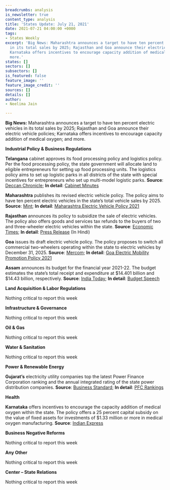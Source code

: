 ```yaml
---
breadcrumbs: analysis
is_newsletter: true
content_type: analysis
title: 'States Update: July 21, 2021'
date: 2021-07-21 04:00:00 +0000
tags:
- States Weekly
excerpt: 'Big News: Maharashtra announces a target to have ten percent electric vehicles
  in its total sales by 2025; Rajasthan and Goa announce their electric vehicle policies;
  Karnataka offers incentives to encourage capacity addition of medical oxygen; and
  more.'
states: []
sectors: []
subsectors: []
is_featured: false
feature_image: ''
feature_image_credit: ''
sources: []
details: []
author:
- Neelima Jain

---
```

**Big News:** Maharashtra announces a target to have ten percent electric vehicles in its total sales by 2025; Rajasthan and Goa announce their electric vehicle policies; Karnataka offers incentives to encourage capacity addition of medical oxygen; and more.

**Industrial Policy & Business Regulations**

**Telangana** cabinet approves its food processing policy and logistics policy. Per the food processing policy, the state government will allocate land to eligible entrepreneurs for setting up food processing units. The logistics policy aims to set up logistic parks in all districts of the state with special incentives for entrepreneurs who set up multi-model logistic parks. **Source**: [Deccan Chronicle](https://www.deccanchronicle.com/nation/politics/140721/telangana-cabinet-okays-food-policy.html); **In detail**: [Cabinet Minutes](https://www.telangana.gov.in/news/2021/06/Cabinet-meeting-under-the-chairmanship-of-CM-Sri-KCR)

**Maharashtra** publishes its revised electric vehicle policy. The policy aims to have ten percent electric vehicles in the state’s total vehicle sales by 2025. **Source**: [Mint](https://www.livemint.com/news/india/maharashtra-govt-issues-ev-policy-aims-to-make-10-of-new-vehicle-registrations-under-electric-11626178528769.html); **In detail**: [Maharashtra Electric Vehicle Policy 2021](https://evreporter.com/wp-content/uploads/2021/07/MH-EV-Policy-2021.pdf)

**Rajasthan** announces its policy to subsidize the sale of electric vehicles. The policy also offers goods and services tax refunds to the buyers of two and three-wheeler electric vehicles within the state. **Source**: [Economic Times](https://economictimes.indiatimes.com/industry/renewables/rajasthan-announces-subsidies-to-promote-electric-vehicles-after-delhi-maharashtra-and-gujarat-announce-similar-schemes/articleshow/84500259.cms); **In detail**: [Press Release](http://dipr.rajasthan.gov.in/content/dipr/en/news-detail.229435.html) (In Hindi)

**Goa** issues its draft electric vehicle policy. The policy proposes to switch all commercial two-wheelers operating within the state to electric vehicles by December 31, 2025. **Source**: [Mercom](https://mercomindia.com/goa-issues-draft-ev-policy/); **In detail**: [Goa Electric Mobility Promotion Policy 2021](https://www.goa.gov.in/wp-content/uploads/2021/07/draft-of-Goa-Eletric-mobility-promotion-policy-2021.pdf)

**Assam** announces its budget for the financial year 2021-22. The budget estimates the state’s total receipt and expenditure at $14.401 billion and $14.43 billion, respectively. **Source**: [India Today](https://www.indiatoday.in/india/story/assam-budget-2021-2022-employment-for-youths-assistance-to-covid-affected-families-and-more-1829177-2021-07-17); **In detail**: [Budget Speech](https://finance.assam.gov.in/portlets/assam-budget-2021-22)

**Land Acquisition & Labor Regulations**

Nothing critical to report this week

**Infrastructure & Governance**

Nothing critical to report this week

**Oil & Gas**

Nothing critical to report this week

**Water & Sanitation**

Nothing critical to report this week

**Power & Renewable Energy**

**Gujarat’s** electricity utility companies top the latest Power Finance Corporation ranking and the annual integrated rating of the state power distribution companies. **Source**: [Business Standard](https://www.business-standard.com/article/economy-policy/gujarat-tops-discom-ranking-ninth-year-in-a-row-up-and-haryana-progress-121071601074_1.html); **In detail**: [PFC Rankings](https://pfcindia.com/DocumentRepository/ckfinder/files/GoI_Initiatives/Annual_Integrated_Ratings_of_State_DISCOMs/9th%20Integrated%20Rating%20Booklet.pdf)

**Health**

**Karnataka** offers incentives to encourage the capacity addition of medical oxygen within the state. The policy offers a 25 percent capital subsidy on the value of fixed assets for investments of $1.33 million or more in medical oxygen manufacturing. **Source**: [Indian Express](https://indianexpress.com/article/cities/bangalore/karnataka-govt-announces-scheme-to-incentivise-medical-oxygen-plants-7406374/)

**Business Negative Reforms**

Nothing critical to report this week

**Any Other**

Nothing critical to report this week

**Center – State Relations**

Nothing critical to report this week
